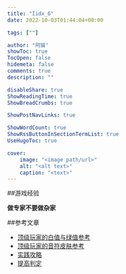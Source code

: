 ```yaml
---
title: "Iidx_6"
date: 2022-10-03T01:44:04+08:00

tags: [""]

author: "阿猫"
showToc: true
TocOpen: false
hidemeta: false
comments: true
description: ""

disableShare: true
ShowReadingTime: true
ShowBreadCrumbs: true

ShowPostNavLinks: true

ShowWordCount: true
ShowRssButtonInSectionTermList: true
UseHugoToc: true

cover:
    image: "<image path/url>"
    alt: "<alt text>"
    caption: "<text>"
---
```

##游戏经验

**做专家不要做杂家**

##参考文章
* [顶级玩家的白值与绿值参考](https://the-safari.com/6224)
* [顶级玩家的音符皮肤参考](https://the-safari.com/6202)
* [实践攻略](https://silent.hatenadiary.com/entry/2022/03/12/144313)
* [提高判定](https://no4channel.xyz/2021/03/31/wellow-method/)
